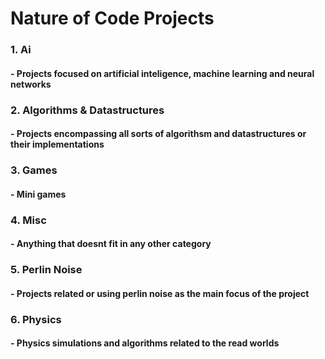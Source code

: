 # Nature of Code Projects

### 1. Ai
#### - Projects focused on artificial inteligence, machine learning and neural networks
### 2. Algorithms & Datastructures
#### -  Projects encompassing all sorts of algorithsm and datastructures or their implementations
### 3. Games
#### -  Mini games
### 4. Misc
#### -  Anything that doesnt fit in any other category
### 5. Perlin Noise
#### -  Projects related or using perlin noise as the main focus of the project
### 6. Physics
#### -  Physics simulations and algorithms related to the read worlds

